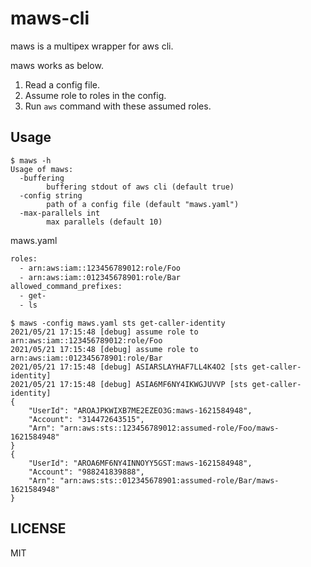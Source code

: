 # maws-cli

maws is a multipex wrapper for aws cli.

maws works as below.

1. Read a config file.
1. Assume role to roles in the config.
1. Run `aws` command with these assumed roles.

## Usage

```console
$ maws -h
Usage of maws:
  -buffering
        buffering stdout of aws cli (default true)
  -config string
        path of a config file (default "maws.yaml")
  -max-parallels int
        max parallels (default 10)
```

maws.yaml
```txt
roles:
  - arn:aws:iam::123456789012:role/Foo
  - arn:aws:iam::012345678901:role/Bar
allowed_command_prefixes:
  - get-
  - ls
```

```console
$ maws -config maws.yaml sts get-caller-identity
2021/05/21 17:15:48 [debug] assume role to arn:aws:iam::123456789012:role/Foo
2021/05/21 17:15:48 [debug] assume role to arn:aws:iam::012345678901:role/Bar
2021/05/21 17:15:48 [debug] ASIARSLAYHAF7LL4K4O2 [sts get-caller-identity]
2021/05/21 17:15:48 [debug] ASIA6MF6NY4IKWGJUVVP [sts get-caller-identity]
{
    "UserId": "AROAJPKWIXB7ME2EZEO3G:maws-1621584948",
    "Account": "314472643515",
    "Arn": "arn:aws:sts::123456789012:assumed-role/Foo/maws-1621584948"
}
{
    "UserId": "AROA6MF6NY4INNOYY5GST:maws-1621584948",
    "Account": "988241839888",
    "Arn": "arn:aws:sts::012345678901:assumed-role/Bar/maws-1621584948"
}
```

## LICENSE

MIT

